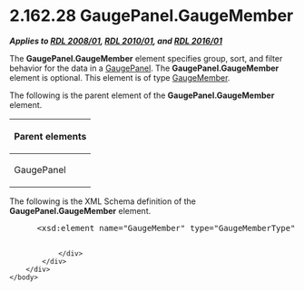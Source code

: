 <html dir="LTR" xmlns:mshelp="http://msdn.microsoft.com/mshelp" xmlns:ddue="http://ddue.schemas.microsoft.com/authoring/2003/5" xmlns:xlink="http://www.w3.org/1999/xlink" xmlns:tool="http://www.microsoft.com/tooltip">
    <head>
        <meta http-equiv="Content-Type" content="text/html; CHARSET=utf-8"></meta>
        <meta name="save" content="history"></meta>
        <title>2.162.28 GaugePanel.GaugeMember</title>
        <xml>
            <mshelp:toctitle title="2.162.28 GaugePanel.GaugeMember"></mshelp:toctitle>
            <mshelp:rltitle title="[MS-RDL]: GaugePanel.GaugeMember"></mshelp:rltitle>
            <mshelp:keyword index="A" term="a5575e47-7afb-41ce-aec3-b1e0571bb500"></mshelp:keyword>
            <mshelp:attr name="DCSext.ContentType" value="open specification"></mshelp:attr>
            <mshelp:attr name="AssetID" value="a5575e47-7afb-41ce-aec3-b1e0571bb500"></mshelp:attr>
            <mshelp:attr name="TopicType" value="kbRef"></mshelp:attr>
            <mshelp:attr name="DCSext.Title" value="[MS-RDL]: GaugePanel.GaugeMember" />
        </xml>
    </head>
    <body>
        <div id="header">
            <h1 class="heading">2.162.28 GaugePanel.GaugeMember</h1>
        </div>
        <div id="mainSection">
            <div id="mainBody">
                <div id="allHistory" class="saveHistory"></div>
                <div id="sectionSection0" class="section" name="collapseableSection">
                    

<p><b><i>Applies to </i></b><a href="1e855f94-4617-47e4-b89e-0856c6cb420f.htm"><b><i>RDL 2008/01</i></b></a><b><i>,
</i></b><a href="3428e690-a348-4ec7-8a6a-8efb42d2cdee.htm"><b><i>RDL 2010/01</i></b></a><b><i>,
and </i></b><a href="52ce3983-2bfc-4e72-9359-42aaf5fe4509.htm"><b><i>RDL 2016/01</i></b></a></p>

<p>The <b>GaugePanel.GaugeMember</b> element specifies group,
sort, and filter behavior for the data in a <a href="f01744d3-79fa-4f30-94bf-a1ffa6bde2ac.htm">GaugePanel</a>. The <b>GaugePanel.GaugeMember</b>
element is optional. This element is of type <a href="e485650a-3f04-46e8-8c24-5bfff2aa365b.htm">GaugeMember</a>.</p>

<p>The following is the parent element of the <b>GaugePanel.GaugeMember</b>
element.</p>

<table>
 <thead>
  <tr>
   <th>
   <p>Parent elements</p>
   </th>
  </tr>
 </thead>
 <tr>
  <td>
  <p>GaugePanel</p>
  </td>
 </tr>
</table>

<p>The following is the XML Schema definition of the <b>GaugePanel.GaugeMember</b>
element.           </p>

<dl>
<dd>
<div><pre> &lt;xsd:element name=&quot;GaugeMember&quot; type=&quot;GaugeMemberType&quot; minOccurs=&quot;0&quot;&gt;
  
</pre></div>
</dd></dl>


                </div>
            </div>
        </div>
    </body>
</html>